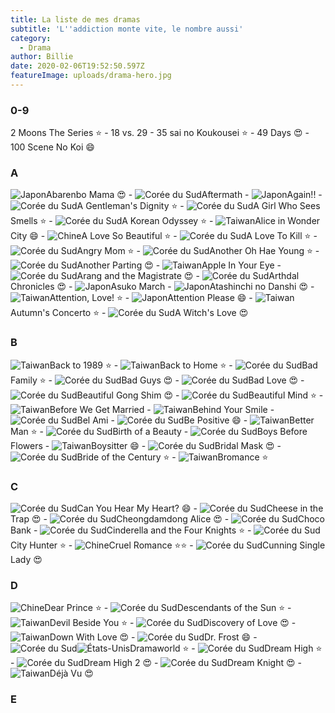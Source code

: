 ```yaml
---
title: La liste de mes dramas
subtitle: 'L''addiction monte vite, le nombre aussi'
category:
  - Drama
author: Billie
date: 2020-02-06T19:52:50.597Z
featureImage: uploads/drama-hero.jpg
---
```

### 0-9

2 Moons The Series ⭐ - 18 vs. 29 - 35 sai no Koukousei ⭐ - 49 Days 😍 - 100 Scene No Koi 😄

### A

![Japon](https://www.nautiljon.com/static/images/flags/jp.png "Japon")Abarenbo Mama 😍   -   ![Corée du Sud](https://www.nautiljon.com/static/images/flags/kr.png "Corée du Sud")Aftermath   -   ![Japon](https://www.nautiljon.com/static/images/flags/jp.png "Japon")Again!!   -   ![Corée du Sud](https://www.nautiljon.com/static/images/flags/kr.png "Corée du Sud")A Gentleman's Dignity ⭐   -   ![Corée du Sud](https://www.nautiljon.com/static/images/flags/kr.png "Corée du Sud")A Girl Who Sees Smells ⭐   -   ![Corée du Sud](https://www.nautiljon.com/static/images/flags/kr.png "Corée du Sud")A Korean Odyssey ⭐   -   ![Taiwan](https://www.nautiljon.com/static/images/flags/tw.png "Taiwan")Alice in Wonder City 😄   -   ![Chine](https://www.nautiljon.com/static/images/flags/cn.png "Chine")A Love So Beautiful ⭐   -   ![Corée du Sud](https://www.nautiljon.com/static/images/flags/kr.png "Corée du Sud")A Love To Kill ⭐   -   ![Corée du Sud](https://www.nautiljon.com/static/images/flags/kr.png "Corée du Sud")Angry Mom ⭐   -   ![Corée du Sud](https://www.nautiljon.com/static/images/flags/kr.png "Corée du Sud")Another Oh Hae Young ⭐   -   ![Corée du Sud](https://www.nautiljon.com/static/images/flags/kr.png "Corée du Sud")Another Parting 😍   -   ![Taiwan](https://www.nautiljon.com/static/images/flags/tw.png "Taiwan")Apple In Your Eye   -   ![Corée du Sud](https://www.nautiljon.com/static/images/flags/kr.png "Corée du Sud")Arang and the Magistrate 😍   -   ![Corée du Sud](https://www.nautiljon.com/static/images/flags/kr.png "Corée du Sud")Arthdal Chronicles 😍   -   ![Japon](https://www.nautiljon.com/static/images/flags/jp.png "Japon")Asuko March   -   ![Japon](https://www.nautiljon.com/static/images/flags/jp.png "Japon")Atashinchi no Danshi 😍   -   ![Taiwan](https://www.nautiljon.com/static/images/flags/tw.png "Taiwan")Attention, Love! ⭐   -   ![Japon](https://www.nautiljon.com/static/images/flags/jp.png "Japon")Attention Please 😄   -    ![Taiwan](https://www.nautiljon.com/static/images/flags/tw.png "Taiwan")Autumn's Concerto ⭐   -   ![Corée du Sud](https://www.nautiljon.com/static/images/flags/kr.png "Corée du Sud")A Witch's Love 😍

### B

![Taiwan](https://www.nautiljon.com/static/images/flags/tw.png "Taiwan")Back to 1989 ⭐   -   ![Taiwan](https://www.nautiljon.com/static/images/flags/tw.png "Taiwan")Back to Home ⭐   -   ![Corée du Sud](https://www.nautiljon.com/static/images/flags/kr.png "Corée du Sud")Bad Family ⭐   -   ![Corée du Sud](https://www.nautiljon.com/static/images/flags/kr.png "Corée du Sud")Bad Guys 😍   -   ![Corée du Sud](https://www.nautiljon.com/static/images/flags/kr.png "Corée du Sud")Bad Love 😍   -   ![Corée du Sud](https://www.nautiljon.com/static/images/flags/kr.png "Corée du Sud")Beautiful Gong Shim 😍   -   ![Corée du Sud](https://www.nautiljon.com/static/images/flags/kr.png "Corée du Sud")Beautiful Mind ⭐   -   ![Taiwan](https://www.nautiljon.com/static/images/flags/tw.png "Taiwan")Before We Get Married   -   ![Taiwan](https://www.nautiljon.com/static/images/flags/tw.png "Taiwan")Behind Your Smile   -   ![Corée du Sud](https://www.nautiljon.com/static/images/flags/kr.png "Corée du Sud")Bel Ami   -   ![Corée du Sud](https://www.nautiljon.com/static/images/flags/kr.png "Corée du Sud")Be Positive 😄   -   ![Taiwan](https://www.nautiljon.com/static/images/flags/tw.png "Taiwan")Better Man ⭐   -   ![Corée du Sud](https://www.nautiljon.com/static/images/flags/kr.png "Corée du Sud")Birth of a Beauty   -   ![Corée du Sud](https://www.nautiljon.com/static/images/flags/kr.png "Corée du Sud")Boys Before Flowers   -   ![Taiwan](https://www.nautiljon.com/static/images/flags/tw.png "Taiwan")Boysitter 😄   -   ![Corée du Sud](https://www.nautiljon.com/static/images/flags/kr.png "Corée du Sud")Bridal Mask 😍   -   ![Corée du Sud](https://www.nautiljon.com/static/images/flags/kr.png "Corée du Sud")Bride of the Century ⭐   -   ![Taiwan](https://www.nautiljon.com/static/images/flags/tw.png "Taiwan")Bromance ⭐

### C

![Corée du Sud](https://www.nautiljon.com/static/images/flags/kr.png "Corée du Sud")Can You Hear My Heart? 😄   -   ![Corée du Sud](https://www.nautiljon.com/static/images/flags/kr.png "Corée du Sud")Cheese in the Trap 😍   -   ![Corée du Sud](https://www.nautiljon.com/static/images/flags/kr.png "Corée du Sud")Cheongdamdong Alice 😍   -   ![Corée du Sud](https://www.nautiljon.com/static/images/flags/kr.png "Corée du Sud")Choco Bank   -   ![Corée du Sud](https://www.nautiljon.com/static/images/flags/kr.png "Corée du Sud")Cinderella and the Four Knights ⭐   -   ![Corée du Sud](https://www.nautiljon.com/static/images/flags/kr.png "Corée du Sud")City Hunter ⭐   -   ![Chine](https://www.nautiljon.com/static/images/flags/cn.png "Chine")Cruel Romance ⭐⭐   -   ![Corée du Sud](https://www.nautiljon.com/static/images/flags/kr.png "Corée du Sud")Cunning Single Lady 😍

### D

![Chine](https://www.nautiljon.com/static/images/flags/cn.png "Chine")Dear Prince ⭐   -   ![Corée du Sud](https://www.nautiljon.com/static/images/flags/kr.png "Corée du Sud")Descendants of the Sun ⭐   -   ![Taiwan](https://www.nautiljon.com/static/images/flags/tw.png "Taiwan")Devil Beside You ⭐   -   ![Corée du Sud](https://www.nautiljon.com/static/images/flags/kr.png "Corée du Sud")Discovery of Love 😍   -   ![Taiwan](https://www.nautiljon.com/static/images/flags/tw.png "Taiwan")Down With Love 😍   -   ![Corée du Sud](https://www.nautiljon.com/static/images/flags/kr.png "Corée du Sud")Dr. Frost 😄   -   ![Corée du Sud](https://www.nautiljon.com/static/images/flags/kr.png "Corée du Sud")![États-Unis](https://www.nautiljon.com/static/images/flags/us.png "États-Unis")Dramaworld ⭐   -   ![Corée du Sud](https://www.nautiljon.com/static/images/flags/kr.png "Corée du Sud")Dream High ⭐   -   ![Corée du Sud](https://www.nautiljon.com/static/images/flags/kr.png "Corée du Sud")Dream High 2 😍   -   ![Corée du Sud](https://www.nautiljon.com/static/images/flags/kr.png "Corée du Sud")Dream Knight 😍   -   ![Taiwan](https://www.nautiljon.com/static/images/flags/tw.png "Taiwan")Déjà Vu 😍

### E
